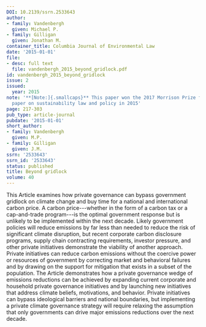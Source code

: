 ```yaml
---
DOI: 10.2139/ssrn.2533643
author:
- family: Vandenbergh
  given: Michael P.
- family: Gilligan
  given: Jonathan M.
container_title: Columbia Journal of Environmental Law
date: '2015-01-01'
file:
- desc: full text
  file: vandenbergh_2015_beyond_gridlock.pdf
id: vandenbergh_2015_beyond_gridlock
issue: 2
issued:
  year: 2015
note: '**[Note:]{.smallcaps}** This paper won the 2017 Morrison Prize for the highest-impact
  paper on sustainability law and policy in 2015'
page: 217-303
pub_type: article-journal
pubdate: '2015-01-01'
short_author:
- family: Vandenbergh
  given: M.P.
- family: Gilligan
  given: J.M.
ssrn: '2533643'
ssrn_id: '2533643'
status: published
title: Beyond gridlock
volume: 40
---
```

This Article examines how private governance can bypass government gridlock on climate change and buy time for a national and international carbon price. A carbon price---whether in the form of a carbon tax or a cap-and-trade program---is the optimal government response but is unlikely to be implemented within the next decade. Likely government policies will reduce emissions by far less than needed to reduce the risk of significant climate disruption, but recent corporate carbon disclosure programs, supply chain contracting requirements, investor pressure, and other private initiatives demonstrate the viability of another approach. Private initiatives can reduce carbon emissions without the coercive power or resources of government by correcting market and behavioral failures and by drawing on the support for mitigation that exists in a subset of the population. The Article demonstrates how a private governance wedge of emissions reductions can be achieved by expanding current corporate and household private governance initiatives and by launching new initiatives that address climate beliefs, motivations, and behavior. Private initiatives can bypass ideological barriers and national boundaries, but implementing a private climate governance strategy will require relaxing the assumption that only governments can drive major emissions reductions over the next decade.
